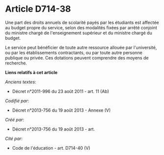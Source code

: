 # Article D714-38

Une part des droits annuels de scolarité payés par les étudiants est affectée au budget propre du service, selon des
modalités fixées par arrêté conjoint du ministre chargé de l'enseignement supérieur et du ministre chargé du budget.

Le service peut bénéficier de toute autre ressource allouée par l'université, ou par les établissements contractants, ou par
toute autre personne publique ou privée. Ces dotations peuvent comprendre des moyens de recherche.

**Liens relatifs à cet article**

_Anciens textes_:

  - Décret n°2011-996 du 23 août 2011 - art. 11 (Ab)

_Codifié par_:

  - Décret n°2013-756 du 19 août 2013 -  Annexe (V)

_Créé par_:

  - Décret n°2013-756 du 19 août 2013 - art.

_Cité par_:

  - Code de l'éducation - art. D714-40 (V)
